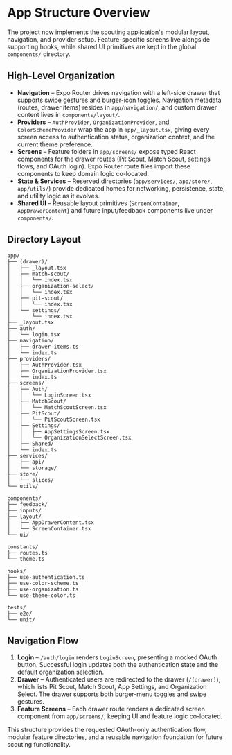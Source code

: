 # App Structure Overview

The project now implements the scouting application's modular layout, navigation, and provider setup. Feature-specific screens
live alongside supporting hooks, while shared UI primitives are kept in the global `components/` directory.

## High-Level Organization

- **Navigation** – Expo Router drives navigation with a left-side drawer that supports swipe gestures and burger-icon toggles.
  Navigation metadata (routes, drawer items) resides in `app/navigation/`, and custom drawer content lives in `components/layout/`.
- **Providers** – `AuthProvider`, `OrganizationProvider`, and `ColorSchemeProvider` wrap the app in `app/_layout.tsx`, giving
  every screen access to authentication status, organization context, and the current theme preference.
- **Screens** – Feature folders in `app/screens/` expose typed React components for the drawer routes (Pit Scout, Match Scout,
  settings flows, and OAuth login). Expo Router route files import these components to keep domain logic co-located.
- **State & Services** – Reserved directories (`app/services/`, `app/store/`, `app/utils/`) provide dedicated homes for
  networking, persistence, state, and utility logic as it evolves.
- **Shared UI** – Reusable layout primitives (`ScreenContainer`, `AppDrawerContent`) and future input/feedback components live
  under `components/`.

## Directory Layout

```
app/
├── (drawer)/
│   ├── _layout.tsx
│   ├── match-scout/
│   │   └── index.tsx
│   ├── organization-select/
│   │   └── index.tsx
│   ├── pit-scout/
│   │   └── index.tsx
│   └── settings/
│       └── index.tsx
├── _layout.tsx
├── auth/
│   └── login.tsx
├── navigation/
│   ├── drawer-items.ts
│   └── index.ts
├── providers/
│   ├── AuthProvider.tsx
│   ├── OrganizationProvider.tsx
│   └── index.ts
├── screens/
│   ├── Auth/
│   │   └── LoginScreen.tsx
│   ├── MatchScout/
│   │   └── MatchScoutScreen.tsx
│   ├── PitScout/
│   │   └── PitScoutScreen.tsx
│   ├── Settings/
│   │   ├── AppSettingsScreen.tsx
│   │   └── OrganizationSelectScreen.tsx
│   ├── Shared/
│   └── index.ts
├── services/
│   ├── api/
│   └── storage/
├── store/
│   └── slices/
└── utils/

components/
├── feedback/
├── inputs/
├── layout/
│   ├── AppDrawerContent.tsx
│   └── ScreenContainer.tsx
└── ui/

constants/
├── routes.ts
└── theme.ts

hooks/
├── use-authentication.ts
├── use-color-scheme.ts
├── use-organization.ts
└── use-theme-color.ts

tests/
├── e2e/
└── unit/
```

## Navigation Flow

1. **Login** – `/auth/login` renders `LoginScreen`, presenting a mocked OAuth button. Successful login updates both the
   authentication state and the default organization selection.
2. **Drawer** – Authenticated users are redirected to the drawer (`/(drawer)`), which lists Pit Scout, Match Scout, App
   Settings, and Organization Select. The drawer supports both burger-menu toggles and swipe gestures.
3. **Feature Screens** – Each drawer route renders a dedicated screen component from `app/screens/`, keeping UI and feature
   logic co-located.

This structure provides the requested OAuth-only authentication flow, modular feature directories, and a reusable navigation
foundation for future scouting functionality.
